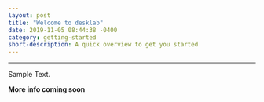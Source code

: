 ```yaml
---
layout: post
title: "Welcome to desklab"
date: 2019-11-05 08:44:38 -0400
category: getting-started
short-description: A quick overview to get you started
---
```


-----

Sample Text.

**More info coming soon**
